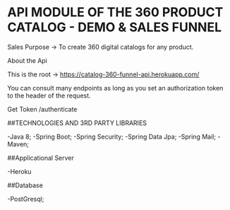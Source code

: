 # API MODULE OF THE 360 PRODUCT CATALOG - DEMO & SALES FUNNEL

Sales Purpose -> To create 360 digital catalogs for any product.

About the Api

This is the root -> https://catalog-360-funnel-api.herokuapp.com/

You can consult many endpoints as long as you set an authorization token to the header of the request.

Get Token
/authenticate


##TECHNOLOGIES AND 3RD PARTY LIBRARIES

-Java 8;
-Spring Boot;
-Spring Security;
-Spring Data Jpa;
-Spring Mail;
-Maven;


##Applicational Server

-Heroku

##Database

-PostGresql;
